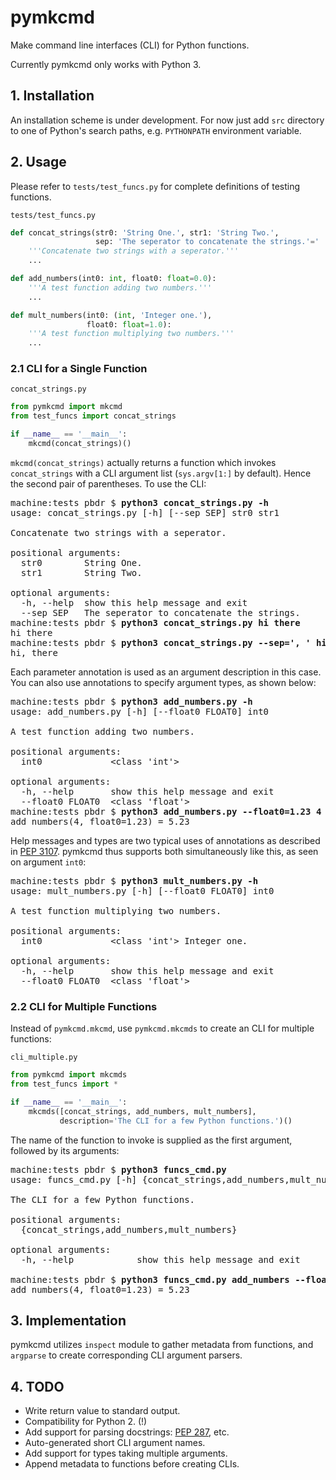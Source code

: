 pymkcmd
=======

Make command line interfaces (CLI) for Python functions.

Currently pymkcmd only works with Python 3.

## 1. Installation

An installation scheme is under development. For now just add `src` directory
to one of Python's search paths, e.g. `PYTHONPATH` environment variable.

## 2. Usage

Please refer to `tests/test_funcs.py` for complete definitions of
testing functions.

`tests/test_funcs.py`

```python
def concat_strings(str0: 'String One.', str1: 'String Two.',
                   sep: 'The seperator to concatenate the strings.'=' ',):
    '''Concatenate two strings with a seperator.'''
    ...

def add_numbers(int0: int, float0: float=0.0):
    '''A test function adding two numbers.'''
    ...

def mult_numbers(int0: (int, 'Integer one.'),
                 float0: float=1.0):
    '''A test function multiplying two numbers.'''
    ...
```

### 2.1 CLI for a Single Function

`concat_strings.py`

```python
from pymkcmd import mkcmd
from test_funcs import concat_strings

if __name__ == '__main__':
    mkcmd(concat_strings)()
```

`mkcmd(concat_strings)` actually returns a function which invokes
`concat_strings` with a CLI argument list (`sys.argv[1:]` by default).
Hence the second pair of parentheses. To use the CLI:

<pre>
machine:tests pbdr $ <b>python3 concat_strings.py -h</b>
usage: concat_strings.py [-h] [--sep SEP] str0 str1

Concatenate two strings with a seperator.

positional arguments:
  str0        String One.
  str1        String Two.

optional arguments:
  -h, --help  show this help message and exit
  --sep SEP   The seperator to concatenate the strings.
machine:tests pbdr $ <b>python3 concat_strings.py hi there</b>
hi there
machine:tests pbdr $ <b>python3 concat_strings.py --sep=', ' hi there</b>
hi, there
</pre>

Each parameter annotation is used as an argument description in this case.
You can also use annotations to specify argument types, as shown below:

<pre>
machine:tests pbdr $ <b>python3 add_numbers.py -h</b>
usage: add_numbers.py [-h] [--float0 FLOAT0] int0

A test function adding two numbers.

positional arguments:
  int0             &lt;class 'int'&gt;

optional arguments:
  -h, --help       show this help message and exit
  --float0 FLOAT0  &lt;class 'float'&gt;
machine:tests pbdr $ <b>python3 add_numbers.py --float0=1.23 4</b>
add_numbers(4, float0=1.23) = 5.23
</pre>

Help messages and types are two typical uses of annotations as described
in [PEP 3107](https://www.python.org/dev/peps/pep-3107/#rationale).
pymkcmd thus supports both simultaneously like this, as seen on argument
`int0`:

<pre>
machine:tests pbdr $ <b>python3 mult_numbers.py -h</b>
usage: mult_numbers.py [-h] [--float0 FLOAT0] int0

A test function multiplying two numbers.

positional arguments:
  int0             &lt;class 'int'&gt; Integer one.

optional arguments:
  -h, --help       show this help message and exit
  --float0 FLOAT0  &lt;class 'float'&gt;
</pre>


### 2.2 CLI for Multiple Functions

Instead of `pymkcmd.mkcmd`, use `pymkcmd.mkcmds` to create an CLI for
multiple functions:

`cli_multiple.py`
```python
from pymkcmd import mkcmds
from test_funcs import *

if __name__ == '__main__':
    mkcmds([concat_strings, add_numbers, mult_numbers],
           description='The CLI for a few Python functions.')()
```

The name of the function to invoke is supplied as the first argument,
followed by its arguments:

<pre>
machine:tests pbdr $ <b>python3 funcs_cmd.py</b>
usage: funcs_cmd.py [-h] {concat_strings,add_numbers,mult_numbers} ...

The CLI for a few Python functions.

positional arguments:
  {concat_strings,add_numbers,mult_numbers}

optional arguments:
  -h, --help            show this help message and exit

machine:tests pbdr $ <b>python3 funcs_cmd.py add_numbers --float0=1.23 4</b>
add_numbers(4, float0=1.23) = 5.23
</pre>

## 3. Implementation

pymkcmd utilizes `inspect` module to gather metadata from functions, and
`argparse` to create corresponding CLI argument parsers.

## 4. TODO

- Write return value to standard output.
- Compatibility for Python 2. (!)
- Add support for parsing docstrings:
  [PEP 287](https://www.python.org/dev/peps/pep-0287/), etc.
- Auto-generated short CLI argument names.
- Add support for types taking multiple arguments.
- Append metadata to functions before creating CLIs.
